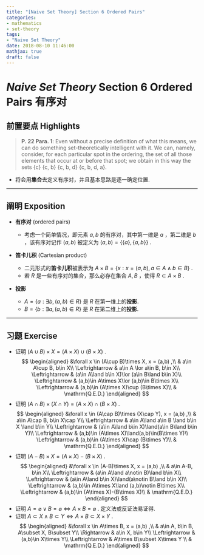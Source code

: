 ```yaml
---
title: "[Naive Set Theory] Section 6 Ordered Pairs"
categories:
- mathematics
- set-theory
tags:
- "Naive Set Theory"
date: 2018-08-10 11:46:00
mathjax: true
draft: false
---
```

# *Naive Set Theory* Section 6 Ordered Pairs 有序对
<!--more-->

## 前置要点 Highlights
> **P. 22 Para. 1**: Even without a precise definition of what this means, we can do something set-theoretically intelligent with it. We can, namely, consider, for each particular spot in the ordering, the set of all those elements that occur at or before that spot; we obtain in this way the sets {c} {c, b} {c, b, d} {c, b, d, a}.
* 将会用**集合**去定义有序对，并且基本思路是逐一确定位置.

----------

## 阐明 Exposition
* **有序对** (ordered pairs)
    - 考虑一个简单情况，即元素 $a,b$ 的有序对，其中第一维是 $a$ ，第二维是 $b$ ，该有序对记作 $(a,b)$ 被定义为 $(a,b)=\{\{a\},\{a,b\}\}$ .

* **笛卡儿积** (Cartesian product)
    - 二元形式的**笛卡儿积**被表示为 $A\times B = \{x:x=(a,b), a\in A\land b\in B\}$ .
    - 若 $R$ 是一些有序对的集合，那么必存在集合 $A,B$ ，使得 $R\subset A\times B$ .

* **投影**
    - $A=\{a:\exists b,(a,b)\in R\}$ 是 $R$ 在第一维上的**投影**.
    - $B=\{b:\exists a,(a,b)\in R\}$ 是 $R$ 在第二维上的**投影**.
----------

## 习题 Exercise
* 证明 $(A\cup B)\times X = (A\times X)\cup(B\times X)$ .
$$
\begin{aligned}
&\forall x \in (A\cup B)\times X, x = (a,b) ,\\
& a\in A\cup B, b\in X\\
\Leftrightarrow & a\in A \lor a\in B, b\in X\\
\Leftrightarrow & (a\in A\land b\in X)\lor (a\in B\land b\in X)\\
\Leftrightarrow & (a,b)\in A\times X\lor (a,b)\in B\times X\\
\Leftrightarrow & (a,b)\in (A\times X)\cup (B\times X)\\
& \mathrm{Q.E.D.}
\end{aligned}
$$
* 证明 $(A\cap B)\times (X\cap Y) = (A\times X)\cap(B\times X)$ .
$$
\begin{aligned}
&\forall x \in (A\cap B)\times (X\cap Y), x = (a,b) ,\\
& a\in A\cap B, b\in X\cap Y\\
\Leftrightarrow & a\in A\land a\in B \land b\in X \land b\in Y\\
\Leftrightarrow & (a\in A\land b\in X)\land(a\in B\land b\in Y)\\
\Leftrightarrow & (a,b)\in (A\times X)\land(a,b)\in(B\times Y)\\
\Leftrightarrow & (a,b)\in (A\times X)\cap (B\times Y)\\
& \mathrm{Q.E.D.}
\end{aligned}
$$
* 证明 $(A-B)\times X =(A\times X) - (B\times X)$ .
$$
\begin{aligned}
&\forall x \in (A-B)\times X, x = (a,b) ,\\
& a\in A-B, b\in X\\
\Leftrightarrow & (a\in A\land a\notin B)\land b\in X\\
\Leftrightarrow & (a\in A\land b\in X)\land(a\notin B\land b\in X)\\
\Leftrightarrow & (a,b)\in A\times X\land (a,b)\notin B\times X\\
\Leftrightarrow & (a,b)\in (A\times X)-(B\times X)\\
& \mathrm{Q.E.D.}
\end{aligned}
$$
* 证明 $A=\varnothing\lor B=\varnothing \Leftrightarrow A\times B=\varnothing$ .
定义法或反证法易证得.
* 证明 $A\subset X\land B\subset Y \Leftrightarrow A\times B\subset X\times Y$ .
$$
\begin{aligned}
&\forall x \in A\times B, x = (a,b) ,\\
& a\in A, b\in B, A\subset X, B\subset Y\\
\Rightarrow & a\in X, b\in Y\\
\Leftrightarrow & (a,b)\in X\times Y\\
\Leftrightarrow & A\times B\subset X\times Y \\
& \mathrm{Q.E.D.}
\end{aligned}
$$
